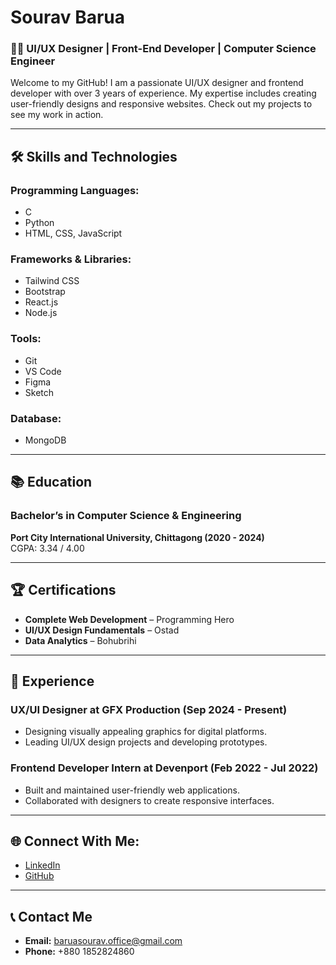 # Sourav Barua

### 👨‍💻 UI/UX Designer | Front-End Developer | Computer Science Engineer

Welcome to my GitHub! I am a passionate UI/UX designer and frontend developer with over 3 years of experience. My expertise includes creating user-friendly designs and responsive websites. Check out my projects to see my work in action.

---

## 🛠 Skills and Technologies

### Programming Languages:
- C
- Python
- HTML, CSS, JavaScript

### Frameworks & Libraries:
- Tailwind CSS
- Bootstrap
- React.js
- Node.js

### Tools:
- Git
- VS Code
- Figma
- Sketch

### Database:
- MongoDB

---

## 📚 Education

### Bachelor’s in Computer Science & Engineering  
**Port City International University, Chittagong (2020 - 2024)**  
CGPA: 3.34 / 4.00  

---

## 🏆 Certifications
- **Complete Web Development** – Programming Hero  
- **UI/UX Design Fundamentals** – Ostad  
- **Data Analytics** – Bohubrihi  

---

## 💼 Experience

### UX/UI Designer at GFX Production (Sep 2024 - Present)
- Designing visually appealing graphics for digital platforms.  
- Leading UI/UX design projects and developing prototypes.  

### Frontend Developer Intern at Devenport (Feb 2022 - Jul 2022)
- Built and maintained user-friendly web applications.  
- Collaborated with designers to create responsive interfaces.  

---

## 🌐 Connect With Me:
- [LinkedIn](https://www.linkedin.com/in/sourav-barua-niloy-8915742a1/)  
- [GitHub](https://github.com/Sourav-Barua-Niloy)  

---

## 📞 Contact Me
- **Email:** baruasourav.office@gmail.com  
- **Phone:** +880 1852824860  
